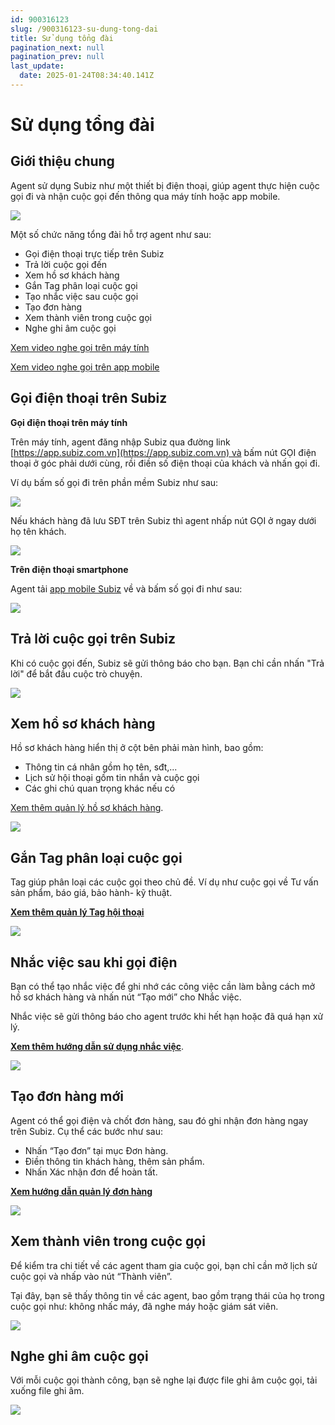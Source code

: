 ```yaml
---
id: 900316123
slug: /900316123-su-dung-tong-dai
title: Sử dụng tổng đài
pagination_next: null
pagination_prev: null
last_update:
  date: 2025-01-24T08:34:40.141Z
---
```


# Sử dụng tổng đài

## Giới thiệu chung


Agent sử dụng Subiz như một thiết bị điện thoại, giúp agent thực hiện cuộc gọi đi và nhận cuộc gọi đến thông qua máy tính hoặc app mobile.




![](https://vcdn.subiz-cdn.com/file/fisflpcvouhzvobuldct_acpxkgumifuoofoosble/unnamed.png)




Một số chức năng tổng đài hỗ trợ agent như sau:

- Gọi điện thoại trực tiếp trên Subiz
- Trả lời cuộc gọi đến
- Xem hồ sơ khách hàng
- Gắn Tag phân loại cuộc gọi
- Tạo nhắc việc sau cuộc gọi
- Tạo đơn hàng
- Xem thành viên trong cuộc gọi
- Nghe ghi âm cuộc gọi



[Xem video nghe gọi trên máy tính](https://www.youtube.com/watch?v=W2yWHCtsW-k)

[Xem video nghe gọi trên app mobile](https://www.youtube.com/watch?v=S9wVGrxhYks)
## Gọi điện thoại trên Subiz


**Gọi điện thoại trên máy tính**



Trên máy tính, agent đăng nhập Subiz qua đường link [https://app.subiz.com.vn](https://app.subiz.com.vn) và bấm nút GỌI điện thoại ở góc phải dưới cùng, rồi điền số điện thoại của khách và nhấn gọi đi.



Ví dụ bấm số gọi đi trên phần mềm Subiz như sau:




![](https://vcdn.subiz-cdn.com/file/fisflpcvvahqcfmcrfnc_acpxkgumifuoofoosble/unnamed.png)




Nếu khách hàng đã lưu SĐT trên Subiz thì agent nhấp nút GỌI ở ngay dưới họ tên khách.




![](https://vcdn.subiz-cdn.com/file/fisflpcvzwanusjfyeds_acpxkgumifuoofoosble/unnamed.png)






**Trên điện thoại smartphone**

Agent tải [app mobile Subiz](https://subiz.com.vn/vi/download.html) về và bấm số gọi đi như sau:


![](https://vcdn.subiz-cdn.com/file/fisflpcwcuvbmfrgzlgo_acpxkgumifuoofoosble/unnamed.png)

## Trả lời cuộc gọi trên Subiz


Khi có cuộc gọi đến, Subiz sẽ gửi thông báo cho bạn. Bạn chỉ cần nhấn "Trả lời" để bắt đầu cuộc trò chuyện.




![](https://vcdn.subiz-cdn.com/file/fisflpcwfrerkmansynf_acpxkgumifuoofoosble/unnamed.png)

## Xem hồ sơ khách hàng


Hồ sơ khách hàng hiển thị ở cột bên phải màn hình, bao gồm:

- Thông tin cá nhân gồm họ tên, sđt,...
- Lịch sử hội thoại gồm tin nhắn và cuộc gọi
- Các ghi chú quan trọng khác nếu có

[Xem thêm quản lý hồ sơ khách hàng](https://subiz.com.vn/docs/777741175-ho-so-khach-hang).




![](https://vcdn.subiz-cdn.com/file/fisflpcwjygakgyhabjp_acpxkgumifuoofoosble/unnamed.png)

## Gắn Tag phân loại cuộc gọi


Tag giúp phân loại các cuộc gọi theo chủ đề. Ví dụ như cuộc gọi về Tư vấn sản phẩm, báo giá, bảo hành- kỹ thuật.

**[Xem thêm quản lý Tag hội thoại](https://subiz.com.vn/docs/662546069-tag-hoi-thoai)** 




![](https://vcdn.subiz-cdn.com/file/fisflpcwnzwvtzlvpulo_acpxkgumifuoofoosble/unnamed.png)



## Nhắc việc sau khi gọi điện


Bạn có thể tạo nhắc việc để ghi nhớ các công việc cần làm bằng cách mở hồ sơ khách hàng và nhấn nút “Tạo mới” cho Nhắc việc.

Nhắc việc sẽ gửi thông báo cho agent trước khi hết hạn hoặc đã quá hạn xử lý.

**[Xem thêm hướng dẫn sử dụng nhắc việc](https://subiz.com.vn/docs/2039731542-nhac-viec-can-lam)**.




![](https://vcdn.subiz-cdn.com/file/fisflpcwroczsvcdpkfg_acpxkgumifuoofoosble/unnamed.png)



## Tạo đơn hàng mới


Agent có thể gọi điện và chốt đơn hàng, sau đó ghi nhận đơn hàng ngay trên Subiz. Cụ thể các bước như sau:

- Nhấn “Tạo đơn” tại mục Đơn hàng.
- Điền thông tin khách hàng, thêm sản phẩm.
- Nhấn Xác nhận đơn để hoàn tất.

**[Xem hướng dẫn quản lý đơn hàng](https://subiz.com.vn/docs/1276788659-don-hang)**




![](https://vcdn.subiz-cdn.com/file/fisflpcwvzzrkedrpqol_acpxkgumifuoofoosble/unnamed.png)

## Xem thành viên trong cuộc gọi


Để kiểm tra chi tiết về các agent tham gia cuộc gọi, bạn chỉ cần mở lịch sử cuộc gọi và nhấp vào nút “Thành viên”.



Tại đây, bạn sẽ thấy thông tin về các agent, bao gồm trạng thái của họ trong cuộc gọi như: không nhấc máy, đã nghe máy hoặc giám sát viên.


![](https://vcdn.subiz-cdn.com/file/fisflpcxackttgkcqzpj_acpxkgumifuoofoosble/unnamed.png)



## Nghe ghi âm cuộc gọi


Với mỗi cuộc gọi thành công, bạn sẽ nghe lại được file ghi âm cuộc gọi, tải xuống file ghi âm.




![](https://vcdn.subiz-cdn.com/file/fisflpcxdrqzglddsrit_acpxkgumifuoofoosble/unnamed.png)